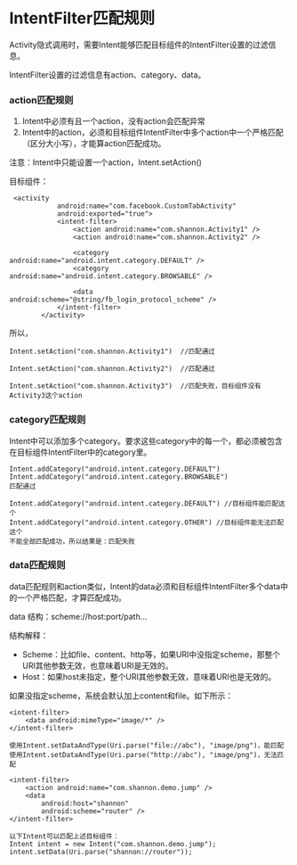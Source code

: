 # IntentFilter匹配规则

Activity隐式调用时，需要Intent能够匹配目标组件的IntentFilter设置的过滤信息。

IntentFilter设置的过滤信息有action、category、data。

### action匹配规则

1. Intent中必须有且一个action，没有action会匹配异常
2. Intent中的action，必须和目标组件IntentFilter中多个action中一个严格匹配（区分大小写），才能算action匹配成功。

注意：Intent中只能设置一个action，Intent.setAction()

目标组件：

```
 <activity
            android:name="com.facebook.CustomTabActivity"
            android:exported="true">
            <intent-filter>
                <action android:name="com.shannon.Activity1" />
                <action android:name="com.shannon.Activity2" />

                <category android:name="android.intent.category.DEFAULT" />
                <category android:name="android.intent.category.BROWSABLE" />

                <data android:scheme="@string/fb_login_protocol_scheme" />
            </intent-filter>
        </activity>

```

所以，

```
Intent.setAction("com.shannon.Activity1")  //匹配通过

Intent.setAction("com.shannon.Activity2")  //匹配通过

Intent.setAction("com.shannon.Activity3")  //匹配失败，目标组件没有Activity3这个action
```

### category匹配规则

Intent中可以添加多个category。要求这些category中的每一个，都必须被包含在目标组件IntentFilter中的category里。


```
Intent.addCategory("android.intent.category.DEFAULT")
Intent.addCategory("android.intent.category.BROWSABLE")
匹配通过

Intent.addCategory("android.intent.category.DEFAULT") //目标组件能匹配这个
Intent.addCategory("android.intent.category.OTHER") //目标组件能无法匹配这个
不能全部匹配成功，所以结果是：匹配失败
```

### data匹配规则

data匹配规则和action类似，Intent的data必须和目标组件IntentFilter多个data中的一个严格匹配，才算匹配成功。

data 结构：scheme://host:port/path...

结构解释：

* Scheme：比如file、content、http等，如果URI中没指定scheme，那整个URI其他参数无效，也意味着URI是无效的。
* Host：如果host未指定，整个URI其他参数无效，意味着URI也是无效的。


如果没指定scheme，系统会默认加上content和file。如下所示：

```
<intent-filter>
    <data android:mimeType="image/*" />
</intent-filter>

使用Intent.setDataAndType(Uri.parse("file://abc"), "image/png")，能匹配
使用Intent.setDataAndType(Uri.parse("http://abc"), "image/png")，无法匹配

```


```
<intent-filter>
    <action android:name="com.shannon.demo.jump" />
    <data
        android:host="shannon"
        android:scheme="router" />
</intent-filter>

以下Intent可以匹配上述目标组件：
Intent intent = new Intent("com.shannon.demo.jump");
intent.setData(Uri.parse("shannon://router"));
```






